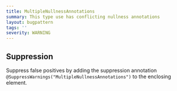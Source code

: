 ```yaml
---
title: MultipleNullnessAnnotations
summary: This type use has conflicting nullness annotations
layout: bugpattern
tags: ''
severity: WARNING
---
```


<!--
*** AUTO-GENERATED, DO NOT MODIFY ***
To make changes, edit the @BugPattern annotation or the explanation in docs/bugpattern.
-->



## Suppression
Suppress false positives by adding the suppression annotation `@SuppressWarnings("MultipleNullnessAnnotations")` to the enclosing element.

